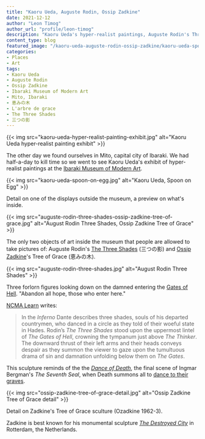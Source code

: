 ```yaml
---
title: "Kaoru Ueda, Auguste Rodin, Ossip Zadkine"
date: 2021-12-12
author: "Leon Timog"
author_url: "profile/leon-timog"
description: "Kaoru Ueda's hyper-realist paintings, Auguste Rodin's Three Shades, Ossip Zadkine's Tree of Grace"
content_type: blog
featured_image: "/kaoru-ueda-auguste-rodin-ossip-zadkine/kaoru-ueda-spoon-on-egg.jpg"
categories:
- Places
- Art
tags:
- Kaoru Ueda
- Auguste Rodin
- Ossip Zadkine
- Ibaraki Museum of Modern Art
- Mito, Ibaraki
- 恵みの木
- L'arbre de grace
- The Three Shades
- 三つの影
---
```

{{< img src="kaoru-ueda-hyper-realist-painting-exhibit.jpg" alt="Kaoru Ueda hyper-realist painting exhibit" >}}

The other day we found ourselves in Mito, capital city of Ibaraki. We had half-a-day to kill time so we went to see Kaoru Ueda's exhibit of hyper-realist paintings at the [Ibaraki Museum of Modern Art](http://www.modernart.museum.ibk.ed.jp/).

{{< img src="kaoru-ueda-spoon-on-egg.jpg" alt="Kaoru Ueda, Spoon on Egg" >}}

Detail on one of the displays outside the museum, a preview on what's inside.

{{< img src="auguste-rodin-three-shades-ossip-zadkine-tree-of-grace.jpg" alt="August Rodin Three Shades, Ossip Zadkine Tree of Grace" >}}

The only two objects of art inside the museum that people are allowed to take pictures of: Auguste Rodin's [The Three Shades](https://en.wikipedia.org/wiki/The_Three_Shades) (三つの影) and [Ossip Zadkine](https://en.wikipedia.org/wiki/Ossip_Zadkine)'s Tree of Grace (恵みの木).

{{< img src="auguste-rodin-three-shades.jpg" alt="August Rodin Three Shades" >}}

Three forlorn figures looking down on the damned entering the [Gates of Hell](https://en.wikipedia.org/wiki/The_Gates_of_Hell). "Abandon all hope, those who enter here."

[NCMA Learn](https://learn.ncartmuseum.org/artwork/the-three-shades/) writes:

>In the *Inferno* Dante describes three shades, souls of his departed countrymen, who danced in a circle as they told of their woeful state in Hades. Rodin’s *The Three Shades* stood upon the uppermost lintel of *The Gates of Hell*, crowning the tympanum just above *The Thinker*. The downward thrust of their left arms and their heads conveys despair as they summon the viewer to gaze upon the tumultuous drama of sin and damnation unfolding below them on *The Gates*.

This sculpture reminds of the the *[Dance of Death](https://www.ingmarbergman.se/en/blog/dance-death-through-glass-darkly)*, the final scene of Ingmar Bergman's *The Seventh Seal*, when Death summons all to [dance to their graves](https://en.wikipedia.org/wiki/Danse_Macabre).

{{< img src="ossip-zadkine-tree-of-grace-detail.jpg" alt="Ossip Zadkine Tree of Grace detail" >}}

Detail on Zadkine's Tree of Grace sculture (Ozadkine 1962-3).

Zadkine is best known for his monumental sculpture *[The Destroyed City](https://www.sculptureinternationalrotterdam.nl/en/collection/the-destroyed-city/)* in Rotterdam, the Netherlands.





